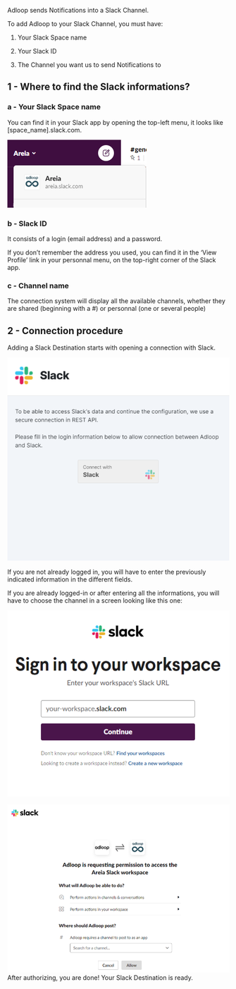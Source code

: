 Adloop sends Notifications into a Slack Channel.

To add Adloop to your Slack Channel, you must have: 


1. Your Slack Space name


1. Your Slack ID


1. The Channel you want us to send Notifications to




## 1 - Where to find the Slack informations?

### a - Your Slack Space name
You can find it in your Slack app by opening the top-left menu, it looks like \[space_name].slack.com. 

![](.gitbook/image-20210518-115111.png)
### b - Slack ID
It consists of a login (email address) and a password. 

If you don’t remember the address you used, you can find it in the ‘View Profile’ link in your personnal menu, on the top-right corner of the Slack app.  


### c - Channel name 
The connection system will display all the available channels, whether they are shared (beginning with a #) or personnal (one or several people) 


## 2 - Connection procedure 
Adding a Slack Destination starts with opening a connection with Slack. 

![](.gitbook/image-20210629-093756.png)

If you are not already logged in, you will have to enter the previously indicated information in the different fields. 

If you are already logged-in or after entering all the informations, you will have to choose the channel in a screen looking like this one: 

![](.gitbook/image-20210629-093835.png)

![](.gitbook/image-20210518-122704.png)After authorizing, you are done! Your Slack Destination is ready. 





